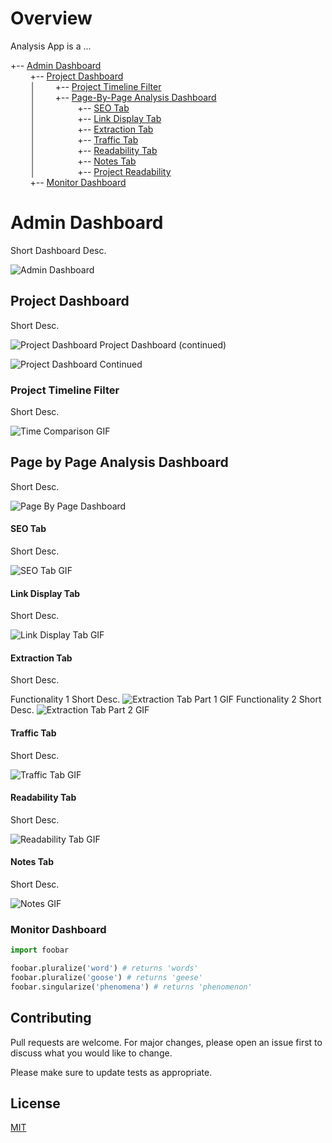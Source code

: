 # Overview

Analysis App is a ...


+-- [Admin Dashboard](#admin-dashboard)
\
&nbsp;&nbsp;&nbsp;&nbsp;&nbsp;&nbsp;&nbsp;&nbsp;+-- [Project Dashboard](#project-dashboard)
\
&nbsp;&nbsp;&nbsp;&nbsp;&nbsp;&nbsp;&nbsp;&nbsp;│&nbsp;&nbsp;&nbsp;&nbsp;&nbsp;&nbsp;&nbsp;&nbsp;+-- [Project Timeline Filter](#project-timeline-filter)
\
&nbsp;&nbsp;&nbsp;&nbsp;&nbsp;&nbsp;&nbsp;&nbsp;│&nbsp;&nbsp;&nbsp;&nbsp;&nbsp;&nbsp;&nbsp;&nbsp;+-- [Page-By-Page Analysis Dashboard](#page-by-page-analysis-dashboard)
\
&nbsp;&nbsp;&nbsp;&nbsp;&nbsp;&nbsp;&nbsp;&nbsp;│&nbsp;&nbsp;&nbsp;&nbsp;&nbsp;&nbsp;&nbsp;&nbsp;&nbsp;&nbsp;&nbsp;&nbsp;&nbsp;&nbsp;&nbsp;&nbsp; +-- [SEO Tab](#seo-tab)
\
&nbsp;&nbsp;&nbsp;&nbsp;&nbsp;&nbsp;&nbsp;&nbsp;│&nbsp;&nbsp;&nbsp;&nbsp;&nbsp;&nbsp;&nbsp;&nbsp;&nbsp;&nbsp;&nbsp;&nbsp;&nbsp;&nbsp;&nbsp;&nbsp; +-- [Link Display Tab](#link-display-tab)
\
&nbsp;&nbsp;&nbsp;&nbsp;&nbsp;&nbsp;&nbsp;&nbsp;│&nbsp;&nbsp;&nbsp;&nbsp;&nbsp;&nbsp;&nbsp;&nbsp;&nbsp;&nbsp;&nbsp;&nbsp;&nbsp;&nbsp;&nbsp;&nbsp; +-- [Extraction Tab](#extraction-tab)
\
&nbsp;&nbsp;&nbsp;&nbsp;&nbsp;&nbsp;&nbsp;&nbsp;│&nbsp;&nbsp;&nbsp;&nbsp;&nbsp;&nbsp;&nbsp;&nbsp;&nbsp;&nbsp;&nbsp;&nbsp;&nbsp;&nbsp;&nbsp;&nbsp; +-- [Traffic Tab](#traffic-tab)
\
&nbsp;&nbsp;&nbsp;&nbsp;&nbsp;&nbsp;&nbsp;&nbsp;│&nbsp;&nbsp;&nbsp;&nbsp;&nbsp;&nbsp;&nbsp;&nbsp;&nbsp;&nbsp;&nbsp;&nbsp;&nbsp;&nbsp;&nbsp;&nbsp; +-- [Readability Tab](#readability-tab)
\
&nbsp;&nbsp;&nbsp;&nbsp;&nbsp;&nbsp;&nbsp;&nbsp;│&nbsp;&nbsp;&nbsp;&nbsp;&nbsp;&nbsp;&nbsp;&nbsp;&nbsp;&nbsp;&nbsp;&nbsp;&nbsp;&nbsp;&nbsp;&nbsp; +-- [Notes Tab](#notes-tab)
\
&nbsp;&nbsp;&nbsp;&nbsp;&nbsp;&nbsp;&nbsp;&nbsp;│&nbsp;&nbsp;&nbsp;&nbsp;&nbsp;&nbsp;&nbsp;&nbsp;&nbsp;&nbsp;&nbsp;&nbsp;&nbsp;&nbsp;&nbsp;&nbsp; +-- [Project Readability](#project-readability)
\
&nbsp;&nbsp;&nbsp;&nbsp;&nbsp;&nbsp;&nbsp;&nbsp;+-- [Monitor Dashboard](#monitor-dashboard)




# Admin Dashboard
Short Dashboard Desc.

![Admin Dashboard](https://github.com/LevonAr/DPS-Portfolio/blob/main/analysis_app/Admin_Dashboard.png)

## Project Dashboard
Short Desc. 

![Project Dashboard](https://github.com/LevonAr/DPS-Portfolio/blob/main/analysis_app/Project_Dashboard.png)
Project Dashboard (continued)

![Project Dashboard Continued](https://github.com/LevonAr/DPS-Portfolio/blob/main/analysis_app/Project_Dashboard_Continued.png)

### Project Timeline Filter
Short Desc.

![Time Comparison GIF](https://github.com/LevonAr/DPS-Portfolio/blob/main/analysis_app/Time_Comp_Trim.mov.gif)

## Page by Page Analysis Dashboard
Short Desc.

![Page By Page Dashboard](https://github.com/LevonAr/DPS-Portfolio/blob/main/analysis_app/PageByPage_Dashboard.png )

#### SEO Tab
Short Desc.

![SEO Tab GIF](https://github.com/LevonAr/DPS-Portfolio/blob/main/analysis_app/SEO_Tab_Trim.mov.gif)

#### Link Display Tab
Short Desc.

![Link Display Tab GIF](https://github.com/LevonAr/DPS-Portfolio/blob/main/analysis_app/Link_Display_Tab_Trim.mov.gif)

#### Extraction Tab
Short Desc.

Functionality 1 Short Desc.
![Extraction Tab Part 1 GIF](https://github.com/LevonAr/DPS-Portfolio/blob/main/analysis_app/Extraction_Tab_Trim_Part1.mov.gif)
Functionality 2 Short Desc.
![Extraction Tab Part 2 GIF](https://github.com/LevonAr/DPS-Portfolio/blob/main/analysis_app/Extraction_Tab_Trim_Part2.mov.gif)

#### Traffic Tab
Short Desc.

![Traffic Tab GIF](https://github.com/LevonAr/DPS-Portfolio/blob/main/analysis_app/Traffic_Tab_Trim.mov.gif)

#### Readability Tab
Short Desc.

![Readability Tab GIF](https://github.com/LevonAr/DPS-Portfolio/blob/main/analysis_app/Readability_Tab_Trim.mov.gif)

#### Notes Tab
Short Desc.

![Notes GIF](https://github.com/LevonAr/DPS-Portfolio/blob/main/analysis_app/Notes_Tab_Trim.mov.gif)

### Monitor Dashboard

```python
import foobar

foobar.pluralize('word') # returns 'words'
foobar.pluralize('goose') # returns 'geese'
foobar.singularize('phenomena') # returns 'phenomenon'
```
## Contributing
Pull requests are welcome. For major changes, please open an issue first to discuss what you would like to change.

Please make sure to update tests as appropriate.

## License
[MIT](https://choosealicense.com/licenses/mit/)
